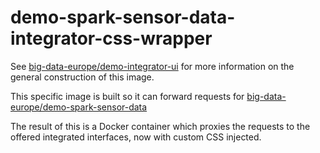 # demo-spark-sensor-data-integrator-css-wrapper
See [big-data-europe/demo-integrator-ui](https://github.com/big-data-europe/demo-integrator-ui) for more information on the general construction of this image.

This specific image is built so it can forward requests for [big-data-europe/demo-spark-sensor-data](https://github.com/big-data-europe/demo-spark-sensor-data)

The result of this is a Docker container which proxies the requests to the offered integrated interfaces, now with custom CSS injected.